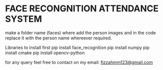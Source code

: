 
 # FACE RECONGNITION ATTENDANCE SYSTEM
 
 
 make a folder name (faces) where add the person images and in the code replace it with the person name whereever required. 

 Libraries to install first
 pip install face_recognition
 pip install numpy
 pip install cmake
 pip install opencv-python


 for any query feel free to contact on my email: fizzahmm123@gmail.com
